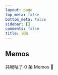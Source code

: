 ```yaml
---
layout: page
top_meta: false
bottom_meta: false
sidebar: []
comments: false
title: 说说
---
```


<div id="memos" class=""></div>

<div class="container">
    <h2 class="title">Memos</h2>
    <p>共嘀咕了 <span id="memosCount">0</span> 条 Memos 🎉</p>
    <div id="memos">
        <!-- 嘀咕加载在这里 -->
    </div>
</div>

<script>
  //获取 Memos 总条数
  function getTotal() {
    var totalUrl = "https://dusays-memos.itisn.cyou/api/memo/amount?creatorId=1";
    fetch(totalUrl).then(response => {
      return response.json();
    }).then(data => {
      // console.log(data.data);
      var memosCount = document.getElementById('memosCount');
      memosCount.innerHTML = data.data;
    }).catch(err => {
      // Do something for an error here
    });
  };
  window.onload = getTotal();
</script>

<script type="text/javascript">
    var memos = {
        host: "https://dusays-memos.itisn.cyou/", //修改为自己部署 Memos 的网址，末尾有 / 斜杠
        limit: "10", //默认每次显示 10条
        creatorId: "1", //默认为 101用户 https://demo.usememos.com/u/101
        domId: "#memos", //默认为 #memos
    };
</script>

<!-- 注意替换 JS 资源文件的路径 -->
<script type="text/javascript" src="https://npm.elemecdn.com/marked/marked.min.js"></script>
<script type="text/javascript" src="https://npm.elemecdn.com/pangu/dist/browser/pangu.min.js"></script>
<script type="text/javascript" src="https://npm.elemecdn.com/moment/min/moment.min.js"></script>
<script type="text/javascript" src="https://cdn.dusays.com/moment.twitter.min.js"></script>
<script type="text/javascript" src="/shuoshuo/memos.js"></script>
<script type="text/javascript" src="/shuoshuo/highlight.min.js"></script>
<script type="text/javascript" src="/shuoshuo/view-image.min.js"></script>
<script>window.ViewImage&&ViewImage.init(".content img")</script>

<script>
    // 处理发布时间 moment.js
    // moment.js locale
    moment.updateLocale('zh-cn', {
        meridiem: function (hour, minute, isLowercase) {
            if (hour < 6) {
                return "凌晨";
            } else if (hour < 9) {
                return "早上";
            } else if (hour < 11 && minute < 30) {
                return "上午";
            } else if (hour < 13 && minute < 30) {
                return "中午";
            } else if (hour < 18) {
                return "下午";
            } else {
                return "晚上";
            }
        }
    });
    // moment.js twitter plugin
    (function () {
        var day, formats, hour, initialize, minute, second, week;
        second = 1e3;
        minute = 6e4;
        hour = 36e5;
        day = 864e5;
        week = 6048e5;
        year = new Date().getFullYear();
        formats = {
            seconds: {
                short: ' 秒前',
                long: ' 秒前'
            },
            minutes: {
                short: ' 分前',
                long: ' 分前'
            },
            hours: {
                short: ' 小时前',
                long: ' 小时前'
            },
            days: {
                short: ' 天前',
                long: ' 天前'
            }
        };

        initialize = function (moment) {
            var twitterFormat;
            twitterFormat = function (format) {
                var diff, num, unit, unitStr;
                diff = Math.abs(this.diff(moment()));
                unit = null;
                num = null;
                if (diff <= second) {
                    unit = 'seconds';
                    num = 1;
                } else if (diff < minute) {
                    unit = 'seconds';
                } else if (diff < hour) {
                    unit = 'minutes';
                } else if (diff < day) {
                    unit = 'hours';
                } else if (format === 'short') {
                    if (diff < week) {
                        unit = 'days';
                    } else if (this.year() == year) {
                        return this.format('MM月DD日，HH:mm • a ');
                    } else {
                        return this.format('YYYY年MM月DD日，HH:mm • a ');
                    }
                } else {
                    return this.format('YYYY年MM月DD日，HH:mm • a ');
                }
                if (!(num && unit)) {
                    num = moment.duration(diff)[unit]();
                }
                unitStr = unit = formats[unit][format];
                if (format === 'long' && num > 1) {
                    unitStr += 's';
                }
                return num + unitStr;
            };
            moment.fn.twitterLong = function () {
                return twitterFormat.call(this, 'long');
            };
            moment.fn.twitter = moment.fn.twitterShort = function () {
                return twitterFormat.call(this, 'short');
            };
            return moment;
        };

        if (typeof define === 'function' && define.amd) {
            define('moment-twitter', ['moment'], function (moment) {
                return this.moment = initialize(moment);
            });
        } else if (typeof module !== 'undefined') {
            module.exports = initialize(require('moment'));
        } else if (typeof window !== "undefined" && window.moment) {
            this.moment = initialize(this.moment);
        }

    }).call(this);
</script>